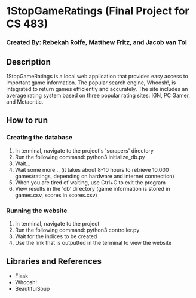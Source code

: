 # 1StopGameRatings (Final Project for CS 483)
### Created By: Rebekah Rolfe, Matthew Fritz, and Jacob van Tol

## Description
1StopGameRatings is a local web application that provides easy access to important game information. The popular search engine, Whoosh!, is integrated to return games efficiently and accurately. The site includes an average rating system based on three popular rating sites: IGN, PC Gamer, and Metacritic. 

## How to run
### Creating the database
1. In terminal, navigate to the project's 'scrapers' directory
2. Run the following command: python3 initialize_db.py
3. Wait...
4. Wait some more... (it takes about 8-10 hours to retrieve 10,000 games/ratings, depending on hardware and internet connection)
5. When you are tired of waiting, use Ctrl+C to exit the program
6. View results in the 'db' directory (game information is stored in games.csv, scores in scores.csv)

### Running the website
1. In terminal, navigate to the project
2. Run the following command: python3 controller.py
3. Wait for the indices to be created
4. Use the link that is outputted in the terminal to view the website

## Libraries and References
* Flask
* Whoosh!
* BeautifulSoup
